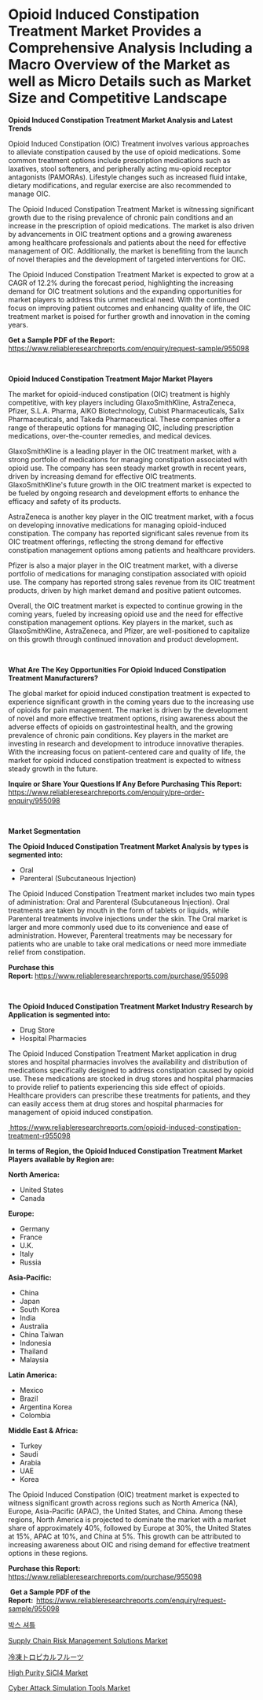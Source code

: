 <p><h1>Opioid Induced Constipation Treatment Market Provides a Comprehensive Analysis Including a Macro Overview of the Market as well as Micro Details such as Market Size and Competitive Landscape</h1></p><p><strong>Opioid Induced Constipation Treatment Market Analysis and Latest Trends</strong></p>
<p><p>Opioid Induced Constipation (OIC) Treatment involves various approaches to alleviate constipation caused by the use of opioid medications. Some common treatment options include prescription medications such as laxatives, stool softeners, and peripherally acting mu-opioid receptor antagonists (PAMORAs). Lifestyle changes such as increased fluid intake, dietary modifications, and regular exercise are also recommended to manage OIC.</p><p>The Opioid Induced Constipation Treatment Market is witnessing significant growth due to the rising prevalence of chronic pain conditions and an increase in the prescription of opioid medications. The market is also driven by advancements in OIC treatment options and a growing awareness among healthcare professionals and patients about the need for effective management of OIC. Additionally, the market is benefiting from the launch of novel therapies and the development of targeted interventions for OIC.</p><p>The Opioid Induced Constipation Treatment Market is expected to grow at a CAGR of 12.2% during the forecast period, highlighting the increasing demand for OIC treatment solutions and the expanding opportunities for market players to address this unmet medical need. With the continued focus on improving patient outcomes and enhancing quality of life, the OIC treatment market is poised for further growth and innovation in the coming years.</p></p>
<p><strong>Get a Sample PDF of the Report:&nbsp;</strong> <a href="https://www.reliableresearchreports.com/enquiry/request-sample/955098">https://www.reliableresearchreports.com/enquiry/request-sample/955098</a></p>
<p>&nbsp;</p>
<p><strong>Opioid Induced Constipation Treatment Major Market Players</strong></p>
<p><p>The market for opioid-induced constipation (OIC) treatment is highly competitive, with key players including GlaxoSmithKline, AstraZeneca, Pfizer, S.L.A. Pharma, AIKO Biotechnology, Cubist Pharmaceuticals, Salix Pharmaceuticals, and Takeda Pharmaceutical. These companies offer a range of therapeutic options for managing OIC, including prescription medications, over-the-counter remedies, and medical devices.</p><p>GlaxoSmithKline is a leading player in the OIC treatment market, with a strong portfolio of medications for managing constipation associated with opioid use. The company has seen steady market growth in recent years, driven by increasing demand for effective OIC treatments. GlaxoSmithKline's future growth in the OIC treatment market is expected to be fueled by ongoing research and development efforts to enhance the efficacy and safety of its products.</p><p>AstraZeneca is another key player in the OIC treatment market, with a focus on developing innovative medications for managing opioid-induced constipation. The company has reported significant sales revenue from its OIC treatment offerings, reflecting the strong demand for effective constipation management options among patients and healthcare providers.</p><p>Pfizer is also a major player in the OIC treatment market, with a diverse portfolio of medications for managing constipation associated with opioid use. The company has reported strong sales revenue from its OIC treatment products, driven by high market demand and positive patient outcomes.</p><p>Overall, the OIC treatment market is expected to continue growing in the coming years, fueled by increasing opioid use and the need for effective constipation management options. Key players in the market, such as GlaxoSmithKline, AstraZeneca, and Pfizer, are well-positioned to capitalize on this growth through continued innovation and product development.</p></p>
<p>&nbsp;</p>
<p><strong>What Are The Key Opportunities For Opioid Induced Constipation Treatment Manufacturers?</strong></p>
<p><p>The global market for opioid induced constipation treatment is expected to experience significant growth in the coming years due to the increasing use of opioids for pain management. The market is driven by the development of novel and more effective treatment options, rising awareness about the adverse effects of opioids on gastrointestinal health, and the growing prevalence of chronic pain conditions. Key players in the market are investing in research and development to introduce innovative therapies. With the increasing focus on patient-centered care and quality of life, the market for opioid induced constipation treatment is expected to witness steady growth in the future.</p></p>
<p><strong>Inquire or Share Your Questions If Any Before Purchasing This Report:</strong> <a href="https://www.reliableresearchreports.com/enquiry/pre-order-enquiry/955098">https://www.reliableresearchreports.com/enquiry/pre-order-enquiry/955098</a></p>
<p>&nbsp;</p>
<p><strong>Market Segmentation</strong></p>
<p><strong>The Opioid Induced Constipation Treatment Market Analysis by types is segmented into:</strong></p>
<p><ul><li>Oral</li><li>Parenteral (Subcutaneous Injection)</li></ul></p>
<p><p>The Opioid Induced Constipation Treatment market includes two main types of administration: Oral and Parenteral (Subcutaneous Injection). Oral treatments are taken by mouth in the form of tablets or liquids, while Parenteral treatments involve injections under the skin. The Oral market is larger and more commonly used due to its convenience and ease of administration. However, Parenteral treatments may be necessary for patients who are unable to take oral medications or need more immediate relief from constipation.</p></p>
<p><strong>Purchase this Report:&nbsp;</strong><a href="https://www.reliableresearchreports.com/purchase/955098">https://www.reliableresearchreports.com/purchase/955098</a></p>
<p>&nbsp;</p>
<p><strong>The Opioid Induced Constipation Treatment Market Industry Research by Application is segmented into:</strong></p>
<p><ul><li>Drug Store</li><li>Hospital Pharmacies</li></ul></p>
<p><p>The Opioid Induced Constipation Treatment Market application in drug stores and hospital pharmacies involves the availability and distribution of medications specifically designed to address constipation caused by opioid use. These medications are stocked in drug stores and hospital pharmacies to provide relief to patients experiencing this side effect of opioids. Healthcare providers can prescribe these treatments for patients, and they can easily access them at drug stores and hospital pharmacies for management of opioid induced constipation.</p></p>
<p><a href="https://www.reliableresearchreports.com/opioid-induced-constipation-treatment-r955098">&nbsp;https://www.reliableresearchreports.com/opioid-induced-constipation-treatment-r955098</a></p>
<p><strong>In terms of Region, the Opioid Induced Constipation Treatment Market Players available by Region are:</strong></p>
<p>
    <p> <strong> North America: </strong>
        <ul>
            <li>United States</li>
            <li>Canada</li>
        </ul>
        </p> 
    <p> <strong> Europe: </strong>
        <ul>
            <li>Germany</li>
            <li>France</li>
            <li>U.K.</li>
            <li>Italy</li>
            <li>Russia</li>
        </ul>
        </p> 
    <p> <strong> Asia-Pacific: </strong>
        <ul>
            <li>China</li>
            <li>Japan</li>
            <li>South Korea</li>
            <li>India</li>
            <li>Australia</li>
            <li>China Taiwan</li>
            <li>Indonesia</li>
            <li>Thailand</li>
            <li>Malaysia</li>
        </ul>
        </p> 
    <p> <strong> Latin America: </strong>
        <ul>
            <li>Mexico</li>
            <li>Brazil</li>
            <li>Argentina Korea</li>
            <li>Colombia</li>
        </ul>
        </p> 
    <p> <strong> Middle East & Africa: </strong>
        <ul>
            <li>Turkey</li>
            <li>Saudi</li>
            <li>Arabia</li>
            <li>UAE</li>
            <li>Korea</li>
        </ul>
    </p>
    </p>
<p><p>The Opioid Induced Constipation (OIC) treatment market is expected to witness significant growth across regions such as North America (NA), Europe, Asia-Pacific (APAC), the United States, and China. Among these regions, North America is projected to dominate the market with a market share of approximately 40%, followed by Europe at 30%, the United States at 15%, APAC at 10%, and China at 5%. This growth can be attributed to increasing awareness about OIC and rising demand for effective treatment options in these regions.</p></p>
<p><strong>Purchase this Report: </strong><a href="https://www.reliableresearchreports.com/purchase/955098">https://www.reliableresearchreports.com/purchase/955098</a></p>
<p>&nbsp;<strong>Get a Sample PDF of the Report:&nbsp;&nbsp;</strong><a href="https://www.reliableresearchreports.com/enquiry/request-sample/955098">https://www.reliableresearchreports.com/enquiry/request-sample/955098</a></p>
<p><strong></strong></p>
<p><p><a href="https://medium.com/@maksymilianbaran1901/%EB%B0%95%EC%8A%A4-%EC%85%94%ED%8B%80-%EC%8B%9C%EC%9E%A5%EC%9D%80-%EC%8B%9C%EC%9E%A5-%EC%A0%90%EC%9C%A0%EC%9C%A8-%EC%8B%9C%EC%9E%A5-%ED%8A%B8%EB%A0%8C%EB%93%9C-%EB%B0%8F-%EC%8B%9C%EC%9E%A5-%EC%84%B1%EC%9E%A5%EC%97%90-%EB%8C%80%ED%95%9C-%EC%A0%95%EB%B3%B4%EB%A5%BC-%EC%A0%9C%EA%B3%B5%ED%95%A9%EB%8B%88%EB%8B%A4-889e9e9fdd50">박스 셔틀</a></p><p><a href="https://github.com/dx0328/Market-Research-Report-List-2/blob/main/supply-chain-risk-management-solutions-market.md">Supply Chain Risk Management Solutions Market</a></p><p><a href="https://medium.com/@raymanta28/%E5%87%8D%E7%B5%90%E3%83%88%E3%83%AD%E3%83%94%E3%82%AB%E3%83%AB%E3%83%95%E3%83%AB%E3%83%BC%E3%83%84%E5%B8%82%E5%A0%B4%E3%81%AE%E5%B1%95%E6%9C%9B-%E6%A5%AD%E7%95%8C%E6%A6%82%E8%A6%81%E3%81%A8%E4%BA%88%E6%B8%AC-2024%E5%B9%B4%E3%81%8B%E3%82%892031%E5%B9%B4-1ec7d4b2e84c">冷凍トロピカルフルーツ</a></p><p><a href="https://www.linkedin.com/pulse/high-purity-sicl4-market-insights-cagr-trends-growth-fiq0e">High Purity SiCl4 Market</a></p><p><a href="https://github.com/juancolorado15/Market-Research-Report-List-2/blob/main/cyber-attack-simulation-tools-market.md">Cyber Attack Simulation Tools Market</a></p></p>